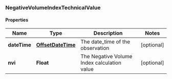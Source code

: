 
### NegativeVolumeIndexTechnicalValue

#### Properties
Name | Type | Description | Notes
------------ | ------------- | ------------- | -------------
**dateTime** | [**OffsetDateTime**](OffsetDateTime.md) | The date_time of the observation |  [optional]
**nvi** | **Float** | The Negative Volume Index calculation value |  [optional]



